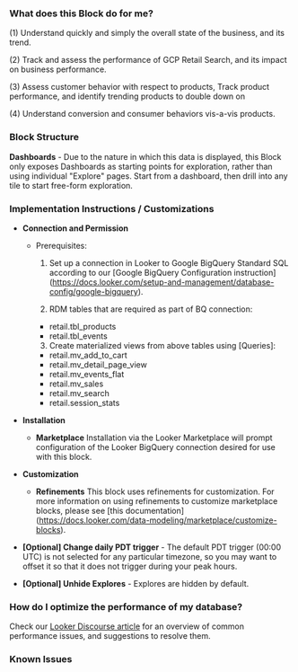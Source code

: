 ### What does this Block do for me?

(1) Understand quickly and simply the overall state of the business, and its trend.

(2) Track and assess the performance of GCP Retail Search, and its impact on business performance.

(3) Assess customer behavior with respect to products, Track product performance, and identify trending products to double down on

(4) Understand conversion and consumer behaviors vis-a-vis products.


### Block Structure

**Dashboards** - Due to the nature in which this data is displayed, this Block only exposes Dashboards as starting points for exploration, rather than using individual "Explore" pages. Start from a dashboard, then drill into any tile to start free-form exploration.


### Implementation Instructions / Customizations ##

* **Connection and Permission**

    - Prerequisites:

      1) Set up a connection in Looker to Google BigQuery Standard SQL according to our [Google BigQuery Configuration instruction] (https://docs.looker.com/setup-and-management/database-config/google-bigquery).

      2) RDM tables that are required as part of BQ connection:
        - retail.tbl_products
        - retail.tbl_events

      3) Create materialized views from above tables using [Queries]:
        - retail.mv_add_to_cart
        - retail.mv_detail_page_view
        - retail.mv_events_flat
        - retail.mv_sales
        - retail.mv_search
        - retail.session_stats

* **Installation**
    - **Marketplace** Installation via the Looker Marketplace will prompt configuration of the Looker BigQuery connection desired for use with this block.

* **Customization**
    - **Refinements** This block uses refinements for customization. For more information on using refinements to customize marketplace blocks, please see [this documentation] (https://docs.looker.com/data-modeling/marketplace/customize-blocks).

 * **[Optional] Change daily PDT trigger** - The default PDT trigger (00:00 UTC) is not selected for any particular timezone, so you may want to offset it so that it does not trigger during your peak hours.

 * **[Optional] Unhide Explores** - Explores are hidden by default.


### How do I optimize the performance of my database?

Check our [Looker Discourse article](https://discourse.looker.com/t/optimizing-redshift-performance-with-lookers-redshift-block/4110) for an overview of common performance issues, and suggestions to resolve them.


### Known Issues
